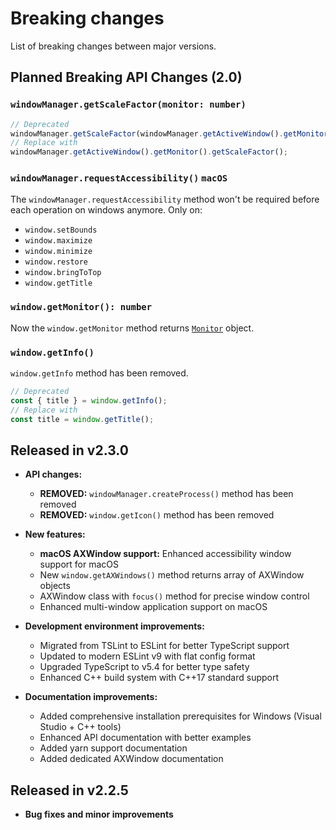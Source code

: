 # Breaking changes

List of breaking changes between major versions.

## Planned Breaking API Changes (2.0)

### `windowManager.getScaleFactor(monitor: number)`

```typescript
// Deprecated
windowManager.getScaleFactor(windowManager.getActiveWindow().getMonitor());
// Replace with
windowManager.getActiveWindow().getMonitor().getScaleFactor();
```

### `windowManager.requestAccessibility()` `macOS`

The `windowManager.requestAccessibility` method won't be required before each operation on windows anymore. Only on:

- `window.setBounds`
- `window.maximize`
- `window.minimize`
- `window.restore`
- `window.bringToTop`
- `window.getTitle`

### `window.getMonitor(): number`

Now the `window.getMonitor` method returns [`Monitor`](monitor.md) object.

### `window.getInfo()`

`window.getInfo` method has been removed.

```typescript
// Deprecated
const { title } = window.getInfo();
// Replace with
const title = window.getTitle();
```

## Released in v2.3.0

- **API changes:**

  - **REMOVED:** `windowManager.createProcess()` method has been removed
  - **REMOVED:** `window.getIcon()` method has been removed

- **New features:**

  - **macOS AXWindow support:** Enhanced accessibility window support for macOS
  - New `window.getAXWindows()` method returns array of AXWindow objects
  - AXWindow class with `focus()` method for precise window control
  - Enhanced multi-window application support on macOS

- **Development environment improvements:**

  - Migrated from TSLint to ESLint for better TypeScript support
  - Updated to modern ESLint v9 with flat config format
  - Upgraded TypeScript to v5.4 for better type safety
  - Enhanced C++ build system with C++17 standard support

- **Documentation improvements:**
  - Added comprehensive installation prerequisites for Windows (Visual Studio + C++ tools)
  - Enhanced API documentation with better examples
  - Added yarn support documentation
  - Added dedicated AXWindow documentation

## Released in v2.2.5

- **Bug fixes and minor improvements**

